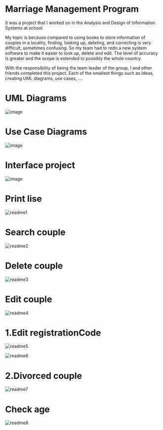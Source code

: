 # Marriage Management Program
It was a project that I worked on in the Analysis and Design of Information Systems at school.

My topic is because compared to using books to store information of couples in a locality, finding, looking up, deleting, and correcting is very difficult, sometimes confusing. So my team had to redo a new system software to make it easier to look up, delete and edit. The level of accuracy is greater and the scope is extended to possibly the whole country.

With the responsibility of being the team leader of the group, I and other friends completed this project. Each of the smallest things such as ideas, creating UML diagrams, use cases, ....
# UML Diagrams
![image](https://user-images.githubusercontent.com/125566811/219551737-696bde55-3bc0-4356-9f51-6db6d5e297e7.png)
# Use Case Diagrams
![image](https://user-images.githubusercontent.com/125566811/219551900-520189d8-d17a-47c1-950f-470b9dff6de7.png)

# Interface project
![image](https://user-images.githubusercontent.com/125566811/219551548-161fae4e-0020-40d1-a60f-6995268790ed.png)
# Print lise
![readme1](https://user-images.githubusercontent.com/125566811/219552206-9333868b-daf4-44e9-a2a3-fe82a3b8de5e.png)
# Search couple
![readme2](https://user-images.githubusercontent.com/125566811/219552419-ce5d15bf-ae23-495c-b123-c8be5be3a338.png)
# Delete couple
![readme3](https://user-images.githubusercontent.com/125566811/219552601-a00ffbd1-1f9d-4cee-a084-1845bc0149c7.png)
# Edit couple
![readme4](https://user-images.githubusercontent.com/125566811/219552900-e57d2afd-19ff-47ef-bae7-b25cc7257623.png)
# 1.Edit registrationCode
![readme5](https://user-images.githubusercontent.com/125566811/219553141-c54ed9cc-3a89-4f4d-8559-d4f660ccaab9.png)


![readme6](https://user-images.githubusercontent.com/125566811/219553258-70417b57-bfd8-4f6b-b3d7-3821817a2141.png)
# 2.Divorced couple
![readme7](https://user-images.githubusercontent.com/125566811/219553434-1343baa7-81c3-4024-9a5f-7eed0cbfa8bc.png)
# Check age
![readme8](https://user-images.githubusercontent.com/125566811/219553534-73a9780f-533c-429c-8278-efb1c13a230e.png)
